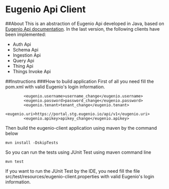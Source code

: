 # Eugenio Api Client

##About
This is an abstraction of Eugenio Api developed in Java, based on [Eugenio Api documentation](https://portal.stg.eugenio.io/api-docs/#basic-concepts).
In the last version, the following clients have been implemented:

* Auth Api
* Schema Api
* Ingestion Api
* Query Api
* Thing Api
* Things Invoke Api

##Instructions
###How to build application
First of all you need fill the pom.xml with valid Eugenio's login information.

```
		<eugenio.username>username_change</eugenio.username>
		<eugenio.password>password_change</eugenio.password>
		<eugenio.tenant>tenant_change</eugenio.tenant>
		<eugenio.uri>https://portal.stg.eugenio.io/api/v1</eugenio.uri>
		<eugenio.apikey>apikey_change</eugenio.apikey>
```

Then build the eugenio-client application using maven by the command below

```
mvn install -DskipTests
```

So you can run the tests using JUnit Test using maven command line

```
mvn test
```
If you want to run the JUnit Test by the IDE, you need fill the file src/test/resources/eugenio-client.properties with valid Eugenio's login information.
